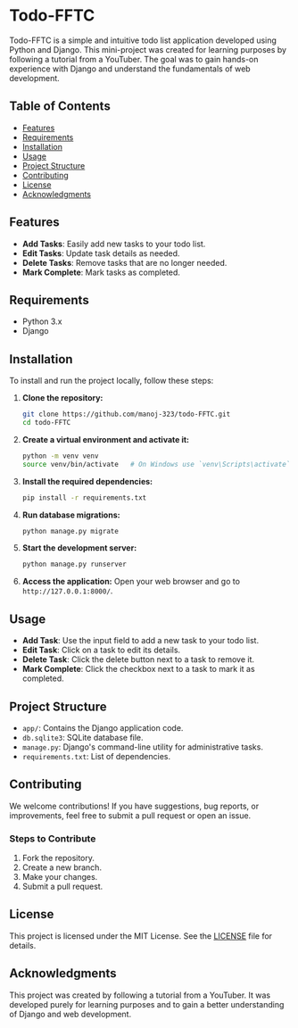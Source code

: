 # Todo-FFTC

Todo-FFTC is a simple and intuitive todo list application developed using Python and Django. This mini-project was created for learning purposes by following a tutorial from a YouTuber. The goal was to gain hands-on experience with Django and understand the fundamentals of web development.

## Table of Contents
- [Features](#features)
- [Requirements](#requirements)
- [Installation](#installation)
- [Usage](#usage)
- [Project Structure](#project-structure)
- [Contributing](#contributing)
- [License](#license)
- [Acknowledgments](#acknowledgments)

## Features
- **Add Tasks**: Easily add new tasks to your todo list.
- **Edit Tasks**: Update task details as needed.
- **Delete Tasks**: Remove tasks that are no longer needed.
- **Mark Complete**: Mark tasks as completed.

## Requirements
- Python 3.x
- Django

## Installation
To install and run the project locally, follow these steps:

1. **Clone the repository:**
   ```bash
   git clone https://github.com/manoj-323/todo-FFTC.git
   cd todo-FFTC
   ```

2. **Create a virtual environment and activate it:**
   ```bash
   python -m venv venv
   source venv/bin/activate   # On Windows use `venv\Scripts\activate`
   ```

3. **Install the required dependencies:**
   ```bash
   pip install -r requirements.txt
   ```

4. **Run database migrations:**
   ```bash
   python manage.py migrate
   ```

5. **Start the development server:**
   ```bash
   python manage.py runserver
   ```

6. **Access the application:**
   Open your web browser and go to `http://127.0.0.1:8000/`.

## Usage
- **Add Task**: Use the input field to add a new task to your todo list.
- **Edit Task**: Click on a task to edit its details.
- **Delete Task**: Click the delete button next to a task to remove it.
- **Mark Complete**: Click the checkbox next to a task to mark it as completed.

## Project Structure
- `app/`: Contains the Django application code.
- `db.sqlite3`: SQLite database file.
- `manage.py`: Django's command-line utility for administrative tasks.
- `requirements.txt`: List of dependencies.

## Contributing
We welcome contributions! If you have suggestions, bug reports, or improvements, feel free to submit a pull request or open an issue.

### Steps to Contribute
1. Fork the repository.
2. Create a new branch.
3. Make your changes.
4. Submit a pull request.

## License
This project is licensed under the MIT License. See the [LICENSE](LICENSE) file for details.

## Acknowledgments
This project was created by following a tutorial from a YouTuber. It was developed purely for learning purposes and to gain a better understanding of Django and web development.
